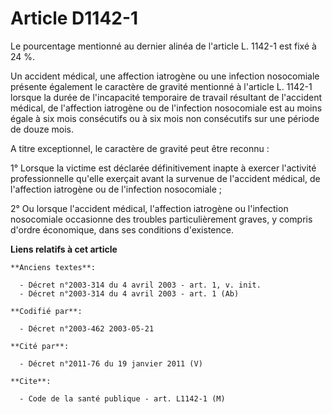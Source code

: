 # Article D1142-1

Le pourcentage mentionné au dernier alinéa de l'article L. 1142-1 est fixé à 24 %.

Un accident médical, une affection iatrogène ou une infection nosocomiale présente également le caractère de gravité
mentionné à l'article L. 1142-1 lorsque la durée de l'incapacité temporaire de travail résultant de l'accident médical, de
l'affection iatrogène ou de l'infection nosocomiale est au moins égale à six mois consécutifs ou à six mois non consécutifs
sur une période de douze mois.

A titre exceptionnel, le caractère de gravité peut être reconnu :

1° Lorsque la victime est déclarée définitivement inapte à exercer l'activité professionnelle qu'elle exerçait avant la
survenue de l'accident médical, de l'affection iatrogène ou de l'infection nosocomiale ;

2° Ou lorsque l'accident médical, l'affection iatrogène ou l'infection nosocomiale occasionne des troubles particulièrement
graves, y compris d'ordre économique, dans ses conditions d'existence.

**Liens relatifs à cet article**

	**Anciens textes**:

	  - Décret n°2003-314 du 4 avril 2003 - art. 1, v. init.
	  - Décret n°2003-314 du 4 avril 2003 - art. 1 (Ab)

	**Codifié par**:

	  - Décret n°2003-462 2003-05-21

	**Cité par**:

	  - Décret n°2011-76 du 19 janvier 2011 (V)

	**Cite**:

	  - Code de la santé publique - art. L1142-1 (M)
